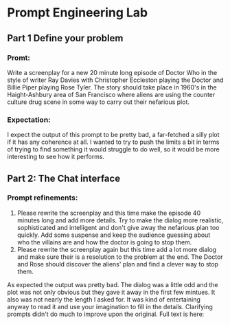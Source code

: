 # Prompt Engineering Lab

## Part 1 Define your problem

### Promt:

Write a screenplay for a new 20 minute long episode of Doctor Who in the style of writer Ray Davies with Christopher Eccleston playing the Doctor and Billie Piper playing Rose Tyler.  The story should take place in 1960's in the Haight-Ashbury area of San Francisco where aliens are using the counter culture drug scene in some way to carry out their nefarious plot.  

### Expectation:   

I expect the output of this prompt to be pretty bad, a far-fetched a silly plot if it has any coherence at all.  I wanted to try to push the limits a bit in terms of trying to find something it would struggle to do well, so it would be more interesting to see how it performs.

## Part 2: The Chat interface

### Prompt refinements:

1. Please rewrite the screenplay and this time make the episode 40 minutes long and add more details.  Try to make the dialog more realistic, sophisticated and intelligent and don't give away the nefarious plan too quickly.  Add some suspense and keep the audience guessing about who the villains are and how the doctor is going to stop them.
2. Please rewrite the screenplay again but this time add a lot more dialog and make sure their is a resolution to the problem at the end.  The Doctor and Rose should discover the aliens' plan and find a clever way to stop them.

As expected the output was pretty bad.  The dialog was a little odd and the plot was not only obvious but they gave it away in the first few mintues.  It also was not nearly the length I asked for.  It was kind of entertaining anyway to read it and use your imagination to fill in the details.  Clarifying prompts didn't do much to improve upon the original.  Full text is here:  <add link >

